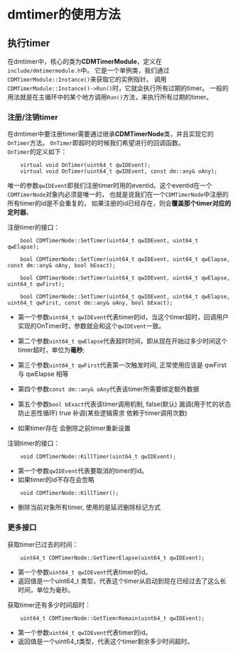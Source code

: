 
# dmtimer的使用方法

## 执行timer
在dmtimer中，核心的类为**CDMTimerModule**，定义在`include/dmtimermodule.h`中。
它是一个单例类，我们通过`CDMTimerModule::Instance()`来获取它的实例指针。
调用`CDMTimerModule::Instance()->Run()`时，它就会执行所有过期的timer。
一般的用法就是在主循环中的某个地方调用`Run()`方法，来执行所有过期的timer。

### 注册/注销timer
在dmtimer中要注册timer需要通过继承**CDMTimerNode**类，并且实现它的`OnTimer`方法。
`OnTimer`即超时的时候我们希望进行的回调函数。  
`OnTimer`的定义如下：
```
    virtual void OnTimer(uint64_t qwIDEvent);
    virtual void OnTimer(uint64_t qwIDEvent, const dm::any& oAny);
```

唯一的参数`qwIDEvent`即我们注册timer时用的eventid。这个eventid在一个`CDMTimerNode`对象内必须是唯一的，
也就是说我们在一个`CDMTimerNode`中注册的所有timer的id是不会重复的，
如果注册的id已经存在，则会**覆盖那个timer对应的定时器**。

注册timer的接口：
```
    bool CDMTimerNode::SetTimer(uint64_t qwIDEvent, uint64_t qwElapse);

    bool CDMTimerNode::SetTimer(uint64_t qwIDEvent, uint64_t qwElapse, const dm::any& oAny, bool bExact);

    bool CDMTimerNode::SetTimer(uint64_t qwIDEvent, uint64_t qwElapse, uint64_t qwFirst);
```

```
    bool CDMTimerNode::SetTimer(uint64_t qwIDEvent, uint64_t qwElapse, uint64_t qwFirst, const dm::any& oAny, bool bExact);
```

*    第一个参数`uint64_t qwIDEvent`代表timer的id，当这个timer超时，回调用户实现的OnTimer时，参数就会和这个`qwIDEvent`一致。
*    第二个参数`uint64_t qwElapse`代表超时时间，即从现在开始过多少时间这个timer超时，单位为**毫秒**;
*    第三个参数`uint64_t qwFirst`代表第一次触发时间, 正常使用应该是 qwFirst 与 qwElapse 相等
*    第四个参数`const dm::any& oAny`代表该timer所需要绑定额外数据
*    第五个参数`bool bExact`代表该timer调用机制, false(默认) 漏调(用于忙的状态 防止恶性循环) true 补调(某些逻辑需求 依赖于timer调用次数)

*    如果timer存在 会删除之前timer重新设置

注销timer的接口：
```
    void CDMTimerNode::KillTimer(uint64_t qwIDEvent);
```

*    第一个参数`qwIDEvent`代表要取消的timer的id。
*    如果timer的id不存在会忽略
```
    void CDMTimerNode::KillTimer();
```

*    删除当前对象所有timer, 使用的是延迟删除标记方式

### 更多接口
获取timer已过去的时间：
```
    uint64_t CDMTimerNode::GetTimerElapse(uint64_t qwIDEvent);
```

*    第一个参数`uint64_t qwIDEvent`代表timer的id。
*    返回值是一个uint64_t 类型，代表这个timer从启动到现在已经过去了这么长时间，单位为毫秒。

获取timer还有多少时间超时：
``` 
    uint64_t CDMTimerNode::GetTiemrRemain(uint64_t qwIDEvent);
```

*    第一个参数`uint64_t qwIDEvent`代表timer的id。
*    返回值是一个uint64_t类型，代表这个timer剩余多少时间超时。


